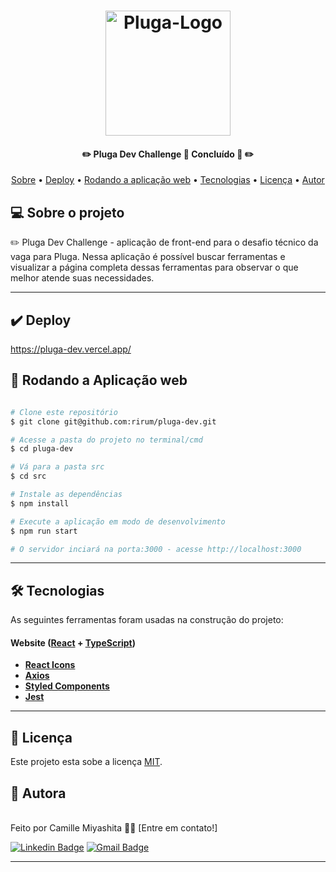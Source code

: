 

<h1 align="center">
  <a href="#"> <img src="https://i.imgur.com/x4VPDlU.png" width="200px" alt="Pluga-Logo" > </a>
</h1>

<h4 align="center"> 
	✏️ Pluga Dev Challenge 🚩 Concluído 🚀 ✏️
</h4>

<p align="center">
 <a href="#-sobre-o-projeto">Sobre</a> •
  <a href="#-deploy">Deploy</a> •
  <a href="#-rodando-a-aplicacao-web">Rodando a aplicação web</a> •
  <a href="#-tecnologias">Tecnologias</a> • 
  <a href="#user-content--licença">Licença</a> • 
  <a href="#-autor">Autor</a> 
 
</p>


## 💻 Sobre o projeto

✏️ Pluga Dev Challenge - aplicação de front-end para o desafio técnico da vaga para Pluga. Nessa aplicação é possível buscar ferramentas e visualizar a página completa dessas ferramentas para observar o que melhor atende suas necessidades.

---
## ✔️ Deploy

https://pluga-dev.vercel.app/


## 🧭 Rodando a Aplicação web

```bash

# Clone este repositório
$ git clone git@github.com:rirum/pluga-dev.git

# Acesse a pasta do projeto no terminal/cmd
$ cd pluga-dev

# Vá para a pasta src
$ cd src

# Instale as dependências
$ npm install

# Execute a aplicação em modo de desenvolvimento
$ npm run start

# O servidor inciará na porta:3000 - acesse http://localhost:3000 

```

---

## 🛠 Tecnologias

As seguintes ferramentas foram usadas na construção do projeto:

#### **Website**  ([React](https://reactjs.org/)  +  [TypeScript](https://www.typescriptlang.org/))


-   **[React Icons](https://react-icons.github.io/react-icons/)**
-   **[Axios](https://github.com/axios/axios)**
-   **[Styled Components](https://styled-components.com/docs)**
-   **[Jest](https://jestjs.io/pt-BR/)**

---



## 📝 Licença

Este projeto esta sobe a licença [MIT](./LICENSE).

## 🦸 Autora
<br/>
Feito por Camille Miyashita 👋🏽 [Entre em contato!]

[![Linkedin Badge](https://img.shields.io/badge/-Camille-blue?style=flat-square&logo=Linkedin&logoColor=white&link=https://www.linkedin.com/in/camille-miyashita/)](https://www.linkedin.com/in/camille-miyashita/) 
[![Gmail Badge](https://img.shields.io/badge/-c.miyashita@gmail.com-c14438?style=flat-square&logo=Gmail&logoColor=white&link=mailto:c.miyashita@gmail.com)](mailto:c.miyashita@gmail.com)

---







